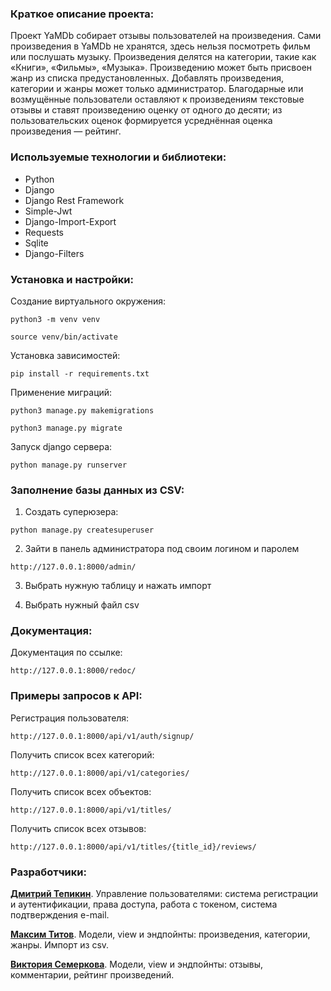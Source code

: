 ### Краткое описание проекта:

Проект YaMDb собирает отзывы пользователей на произведения. Сами произведения в YaMDb не хранятся, здесь нельзя посмотреть фильм или послушать музыку.
Произведения делятся на категории, такие как «Книги», «Фильмы», «Музыка». Произведению может быть присвоен жанр из списка предустановленных.
Добавлять произведения, категории и жанры может только администратор. Благодарные или возмущённые пользователи оставляют к произведениям текстовые отзывы и ставят произведению оценку от одного до десяти; из пользовательских оценок формируется усреднённая оценка произведения — рейтинг.

### Используемые технологии и библиотеки:

* Python 
* Django
* Django Rest Framework
* Simple-Jwt
* Django-Import-Export
* Requests
* Sqlite
* Django-Filters
### Установка и настройки:

Создание виртуального окружения:

```
python3 -m venv venv
```

```
source venv/bin/activate
```

Установка зависимостей:

```
pip install -r requirements.txt
```

Применение миграций:

```
python3 manage.py makemigrations
```

```
python3 manage.py migrate
```

Запуск django сервера:

```
python manage.py runserver
```

### Заполнение базы данных из CSV:

1. Создать суперюзера:

```
python manage.py createsuperuser
```

2. Зайти в панель администратора под своим логином и паролем

```
http://127.0.0.1:8000/admin/
```

3. Выбрать нужную таблицу и нажать импорт

4. Выбрать нужный файл csv

### Документация:

Документация по ссылке:

```
http://127.0.0.1:8000/redoc/
```

### Примеры запросов к API:

Регистрация пользователя:

```
http://127.0.0.1:8000/api/v1/auth/signup/
```

Получить список всех категорий:

```
http://127.0.0.1:8000/api/v1/categories/
```

Получить список всех объектов:

```
http://127.0.0.1:8000/api/v1/titles/
```

Получить список всех отзывов:

```
http://127.0.0.1:8000/api/v1/titles/{title_id}/reviews/
```
### Разработчики:

**[Дмитрий Тепикин](https://github.com/gatitobonito/)**. Управление пользователями: система регистрации и аутентификации, права доступа, работа с токеном, система подтверждения e-mail.

**[Максим Титов](https://github.com/mrSHISKA)**. Модели, view и эндпойнты: произведения, категории, жанры. Импорт из csv.

**[Виктория Семеркова](https://github.com/vunrise/)**. Модели, view и эндпойнты: отзывы, комментарии, рейтинг произведений.
